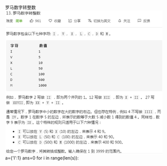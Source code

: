 罗马数字转整数
![timu](https://github.com/huanyk/leetcode/blob/master/Roman.jpg)
a={'I':1}
ans=0
  for i in range(len(s)):
